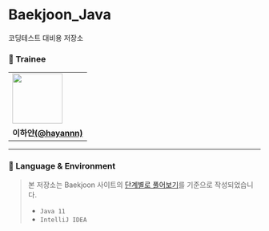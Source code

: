# Baekjoon_Java
코딩테스트 대비용 저장소


### 🐣 Trainee
<table>
  <tr>
   <td>
        <a href="https://github.com/hayannn">
         <img src = "https://avatars.githubusercontent.com/u/102213509?v=4" width="100px" />  
        </a>
    </td>
  </tr>
  <tr>
    <td><b>이하얀<a href="https://github.com/hayannn">(@hayannn)</b></td>
  </tr>
</table>

---

### 🧐 Language & Environment

> 본 저장소는 Baekjoon 사이트의 [단계별로 풀어보기](https://www.acmicpc.net/step)를 기준으로 작성되었습니다.
> * `Java 11`
> * `IntelliJ IDEA`

